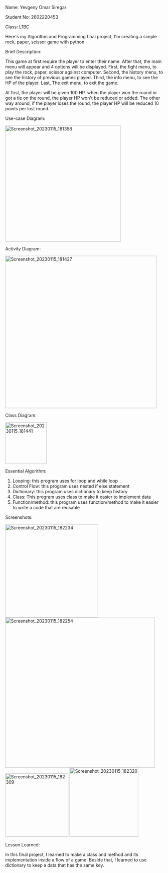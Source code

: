 Name: Yevgeny Omar Siregar

Student No: 2602220453

Class: L1BC

Here's my Algorithm and Programming final project, I'm creating a simple rock, paper, scissor game with python.

Brief Description:

This game at first require the player to enter their name. After that, the main menu will appear and 4 options will be displayed.
First, the fight menu, to play the rock, paper, scissor against computer.
Second, the history menu, to see the history of previous games played.
Third, the info menu, to see the HP of the player.
Last, The exit menu, to exit the game.

At first, the player will be given 100 HP. when the player won the round or got a tie on the round, the player HP won't be reduced or added.
The other way around, if the player loses the round, the player HP will be reduced 10 points per lost round.

Use-case Diagram:

<img width="369" alt="Screenshot_20230115_181358" src="https://user-images.githubusercontent.com/48908985/212537447-97c88d7a-b0e5-4681-93ae-3544bb9aebd7.png">

Activity Diagram:

<img width="484" alt="Screenshot_20230115_181427" src="https://user-images.githubusercontent.com/48908985/212537471-22fd5f76-ab2c-4199-b8f1-60b484541343.png">

Class Diagram:

<img width="132" alt="Screenshot_20230115_181441" src="https://user-images.githubusercontent.com/48908985/212537483-baf2feb6-8b7b-488d-a63a-1186cbbb322d.png">

Essential Algorithm:

 1. Looping: this program uses for loop and while loop
 2. Control Flow: this program uses nested if else statement
 3. Dictionary: this program uses dictionary to keep history
 4. Class: This program uses class to make it easier to implement data
 5. Function/method: this program uses function/method to make it easier to write a code that are reusable

Screenshots:

<img width="296" alt="Screenshot_20230115_182234" src="https://user-images.githubusercontent.com/48908985/212537789-c64f2bb7-71d4-43c0-a03b-6680e06fa387.png">
<img width="477" alt="Screenshot_20230115_182254" src="https://user-images.githubusercontent.com/48908985/212537791-795c332b-67fe-4013-b7be-ff94c4d7a2f0.png">
<img width="201" alt="Screenshot_20230115_182309" src="https://user-images.githubusercontent.com/48908985/212537793-4529fae9-0ab2-492a-9d71-465364ef23da.png">
<img width="219" alt="Screenshot_20230115_182320" src="https://user-images.githubusercontent.com/48908985/212537794-f1f42bcc-2934-4cbc-8d28-2be469ff8b6e.png">

Lesson Learned:

In this final project, I learned to make a class and method and its implementation inside a flow of a game.
Beside that, I learned to use dictionary to keep a data that has the same key. 

